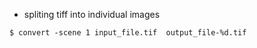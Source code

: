 * spliting tiff into individual images
```
$ convert -scene 1 input_file.tif  output_file-%d.tif
```

